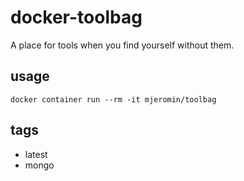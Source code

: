 # docker-toolbag
A place for tools when you find yourself without them.

## usage
```
docker container run --rm -it mjeromin/toolbag
```

## tags
* latest
* mongo

